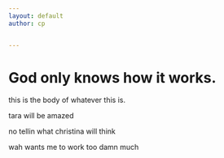 ```yaml
---
layout: default
author: cp


---
```


# God only knows how it works.




this is the body of whatever this is.

tara will be amazed

no tellin what christina will think

wah wants me to work too damn much